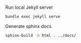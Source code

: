 Run local Jekyll server
```bash
bundle exec jekyll serve
```

Generate sphinx docs
```bash
sphinx-build -b html . ../docs/
```
